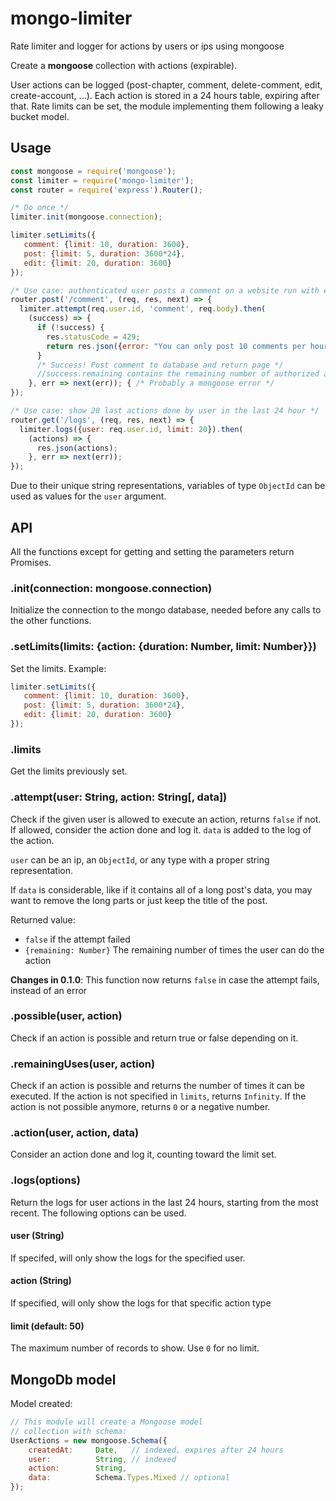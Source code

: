 # mongo-limiter
Rate limiter and logger for actions by users or ips using mongoose

Create a **mongoose** collection with actions (expirable).

User actions can be logged (post-chapter, comment, delete-comment, edit, create-account, ...). Each action is stored in a 24 hours table, expiring after that. Rate limits can be set, the module implementing them following a leaky bucket model.

## Usage

```js
const mongoose = require('mongoose');
const limiter = require('mongo-limiter');
const router = require('express').Router();

/* Do once */
limiter.init(mongoose.connection);

limiter.setLimits({
   comment: {limit: 10, duration: 3600},
   post: {limit: 5, duration: 3600*24},
   edit: {limit: 20, duration: 3600}
});

/* Use case: authenticated user posts a comment on a website run with express / passport / mongoose.*/
router.post('/comment', (req, res, next) => {
  limiter.attempt(req.user.id, 'comment', req.body).then(
    (success) => {
      if (!success) {
        res.statusCode = 429;
        return res.json({error: "You can only post 10 comments per hour"});
      }
      /* Success! Post comment to database and return page */
      //success.remaining contains the remaining number of authorized actions
    }, err => next(err)); { /* Probably a mongoose error */
});

/* Use case: show 20 last actions done by user in the last 24 hour */
router.get('/logs', (req, res, next) => {
  limiter.logs({user: req.user.id, limit: 20}).then(
    (actions) => {
      res.json(actions);
    }, err => next(err));
});
```

Due to their unique string representations, variables of type `ObjectId` can be used as values for the `user` argument.

## API

All the functions except for getting and setting the parameters return Promises.

### .init(connection: mongoose.connection)

Initialize the connection to the mongo database, needed before any calls to the other functions.

### .setLimits(limits: {action: {duration: Number, limit: Number}})

Set the limits. Example:

```js
limiter.setLimits({
   comment: {limit: 10, duration: 3600},
   post: {limit: 5, duration: 3600*24},
   edit: {limit: 20, duration: 3600}
});
```

### .limits

Get the limits previously set.

### .attempt(user: String, action: String[, data])

Check if the given user is allowed to execute an action, returns `false` if not. If allowed, consider the action done and log it. `data` is added to the log of the action.

`user` can be an ip, an `ObjectId`, or any type with a proper string representation.

If `data` is considerable, like if it contains all of a long post's data, you may want to remove the long parts or just keep the title of the post.

Returned value: 

- `false` if the attempt failed
- `{remaining: Number}` The remaining number of times the user can do the action

**Changes in 0.1.0**: This function now returns `false` in case the attempt fails, instead of an error

### .possible(user, action)

Check if an action is possible and return true or false depending on it.

### .remainingUses(user, action)

Check if an action is possible and returns the number of times it can be executed. If the action is not specified in `limits`, returns `Infinity`. If the action is not possible anymore, returns `0` or a negative number.

### .action(user, action, data)

Consider an action done and log it, counting toward the limit set.

### .logs(options)

Return the logs for user actions in the last 24 hours, starting from the most recent. The following options can be used.

#### user (String)

If specifed, will only show the logs for the specified user. 

#### action (String)

If specified, will only show the logs for that specific action type

#### limit (default: 50)

The maximum number of records to show. Use `0` for no limit.

## MongoDb model

Model created:

``` js
// This module will create a Mongoose model 
// collection with schema:
UserActions = new mongoose.Schema({
    createdAt:     Date,   // indexed, expires after 24 hours
    user:          String, // indexed
    action:        String,
    data:          Schema.Types.Mixed // optional
});
```
